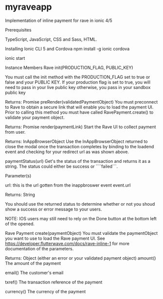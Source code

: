 # myraveapp
Implementation of inline payment for rave in ionic 4/5

Prerequisites

TypeScript,
JavaScript,
CSS and Sass,
HTML.

Installing Ionic CLI 5 and Cordova
npm install -g ionic cordova

ionic start


Instance Members
Rave
init(PRODUCTION_FLAG, PUBLIC_KEY)

You must call the init method with the PRODUCTION_FLAG set to true or false and your PUBLIC KEY. If your production flag is set to true, you will need to pass in your live public key otherwise, you pass in your sandbox public key

Returns: Promise
preRender(validatedPaymentObject) You must preconnect to Rave to obtain a secure link that will enable you to load the payment UI. Prior to calling this method you must have called RavePayment.create() to validate your payment object.

Returns: Promise
render(paymentLink) Start the Rave UI to collect payment from user.

Returns: InAppBrowserObject
Use the InAppBrowserObject returned to close the modal once the transaction completes by binding to the loadend event and checking for your redirect url as was shown above.

paymentStatus(url) Get's the status of the transaction and returns it as a string. The status could either be success or ````failed```.

Parameter(s)

url: this is the url gotten from the inappbroswer event event.url

Returns: String

You should use the returned status to determine whether or not you shoud show a success or error message to your users.

NOTE: IOS users may still need to rely on the Done button at the bottom left of the opened.

Rave Payment
create(paymentObject) You must validate the paymentObject you want to use to load the Rave payment UI. See https://developer.flutterwave.com/docs/rave-inline-1 for more documentation of the parameters.

Returns: Object (either an error or your validated payment object)
amount() The amount of the payment

email() The customer's email

txref() The transaction reference of the payment

currency() The currency of the payment
